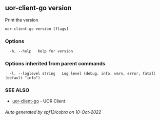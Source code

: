 ## uor-client-go version

Print the version

```
uor-client-go version [flags]
```

### Options

```
  -h, --help   help for version
```

### Options inherited from parent commands

```
  -l, --loglevel string   Log level (debug, info, warn, error, fatal) (default "info")
```

### SEE ALSO

* [uor-client-go](uor-client-go.md)	 - UOR Client

###### Auto generated by spf13/cobra on 10-Oct-2022
